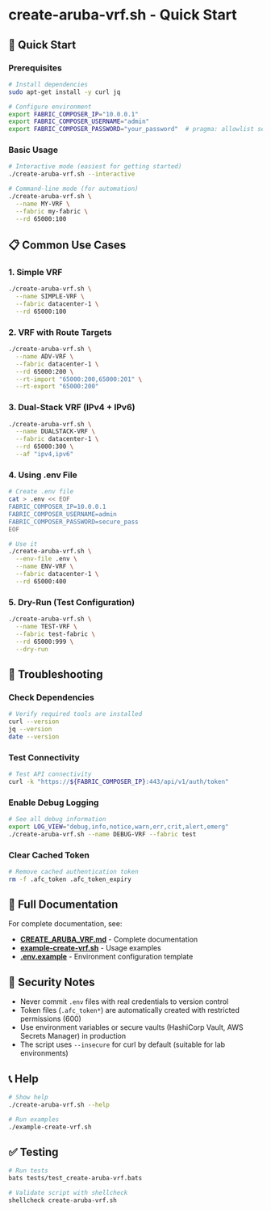 # create-aruba-vrf.sh - Quick Start

## 🚀 Quick Start

### Prerequisites

```bash
# Install dependencies
sudo apt-get install -y curl jq

# Configure environment
export FABRIC_COMPOSER_IP="10.0.0.1"
export FABRIC_COMPOSER_USERNAME="admin"
export FABRIC_COMPOSER_PASSWORD="your_password"  # pragma: allowlist secret
```

### Basic Usage

```bash
# Interactive mode (easiest for getting started)
./create-aruba-vrf.sh --interactive

# Command-line mode (for automation)
./create-aruba-vrf.sh \
  --name MY-VRF \
  --fabric my-fabric \
  --rd 65000:100
```

## 📋 Common Use Cases

### 1. Simple VRF

```bash
./create-aruba-vrf.sh \
  --name SIMPLE-VRF \
  --fabric datacenter-1 \
  --rd 65000:100
```

### 2. VRF with Route Targets

```bash
./create-aruba-vrf.sh \
  --name ADV-VRF \
  --fabric datacenter-1 \
  --rd 65000:200 \
  --rt-import "65000:200,65000:201" \
  --rt-export "65000:200"
```

### 3. Dual-Stack VRF (IPv4 + IPv6)

```bash
./create-aruba-vrf.sh \
  --name DUALSTACK-VRF \
  --fabric datacenter-1 \
  --rd 65000:300 \
  --af "ipv4,ipv6"
```

### 4. Using .env File

```bash
# Create .env file
cat > .env << EOF
FABRIC_COMPOSER_IP=10.0.0.1
FABRIC_COMPOSER_USERNAME=admin
FABRIC_COMPOSER_PASSWORD=secure_pass
EOF

# Use it
./create-aruba-vrf.sh \
  --env-file .env \
  --name ENV-VRF \
  --fabric datacenter-1 \
  --rd 65000:400
```

### 5. Dry-Run (Test Configuration)

```bash
./create-aruba-vrf.sh \
  --name TEST-VRF \
  --fabric test-fabric \
  --rd 65000:999 \
  --dry-run
```

## 🔧 Troubleshooting

### Check Dependencies

```bash
# Verify required tools are installed
curl --version
jq --version
date --version
```

### Test Connectivity

```bash
# Test API connectivity
curl -k "https://${FABRIC_COMPOSER_IP}:443/api/v1/auth/token"
```

### Enable Debug Logging

```bash
# See all debug information
export LOG_VIEW="debug,info,notice,warn,err,crit,alert,emerg"
./create-aruba-vrf.sh --name DEBUG-VRF --fabric test
```

### Clear Cached Token

```bash
# Remove cached authentication token
rm -f .afc_token .afc_token_expiry
```

## 📖 Full Documentation

For complete documentation, see:

- **[CREATE_ARUBA_VRF.md](CREATE_ARUBA_VRF.md)** - Complete documentation
- **[example-create-vrf.sh](example-create-vrf.sh)** - Usage examples
- **[.env.example](.env.example)** - Environment configuration template

## 🔐 Security Notes

- Never commit `.env` files with real credentials to version control
- Token files (`.afc_token*`) are automatically created with restricted permissions (600)
- Use environment variables or secure vaults (HashiCorp Vault, AWS Secrets Manager) in production
- The script uses `--insecure` for curl by default (suitable for lab environments)

## 📞 Help

```bash
# Show help
./create-aruba-vrf.sh --help

# Run examples
./example-create-vrf.sh
```

## ✅ Testing

```bash
# Run tests
bats tests/test_create-aruba-vrf.bats

# Validate script with shellcheck
shellcheck create-aruba-vrf.sh
```

